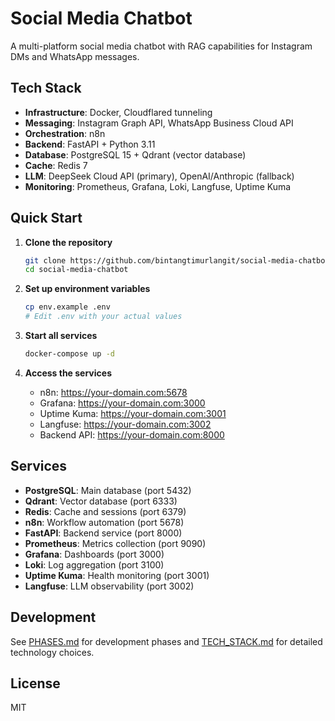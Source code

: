 # Social Media Chatbot

A multi-platform social media chatbot with RAG capabilities for Instagram DMs and WhatsApp messages.

## Tech Stack

- **Infrastructure**: Docker, Cloudflared tunneling
- **Messaging**: Instagram Graph API, WhatsApp Business Cloud API
- **Orchestration**: n8n
- **Backend**: FastAPI + Python 3.11
- **Database**: PostgreSQL 15 + Qdrant (vector database)
- **Cache**: Redis 7
- **LLM**: DeepSeek Cloud API (primary), OpenAI/Anthropic (fallback)
- **Monitoring**: Prometheus, Grafana, Loki, Langfuse, Uptime Kuma

## Quick Start

1. **Clone the repository**
   ```bash
   git clone https://github.com/bintangtimurlangit/social-media-chatbot.git
   cd social-media-chatbot
   ```

2. **Set up environment variables**
   ```bash
   cp env.example .env
   # Edit .env with your actual values
   ```

3. **Start all services**
   ```bash
   docker-compose up -d
   ```

4. **Access the services**
   - n8n: https://your-domain.com:5678
   - Grafana: https://your-domain.com:3000
   - Uptime Kuma: https://your-domain.com:3001
   - Langfuse: https://your-domain.com:3002
   - Backend API: https://your-domain.com:8000

## Services

- **PostgreSQL**: Main database (port 5432)
- **Qdrant**: Vector database (port 6333)
- **Redis**: Cache and sessions (port 6379)
- **n8n**: Workflow automation (port 5678)
- **FastAPI**: Backend service (port 8000)
- **Prometheus**: Metrics collection (port 9090)
- **Grafana**: Dashboards (port 3000)
- **Loki**: Log aggregation (port 3100)
- **Uptime Kuma**: Health monitoring (port 3001)
- **Langfuse**: LLM observability (port 3002)

## Development

See [PHASES.md](PHASES.md) for development phases and [TECH_STACK.md](TECH_STACK.md) for detailed technology choices.

## License

MIT
